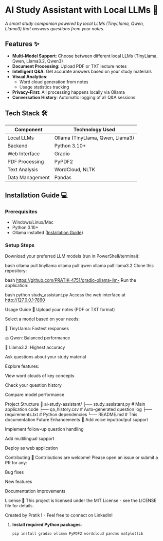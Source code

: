 # AI Study Assistant with Local LLMs 🚀
*A smart study companion powered by local LLMs (TinyLlama, Qwen, Llama3) that answers questions from your notes.*
## Features ✨
- **Multi-Model Support**: Choose between different local LLMs (TinyLlama, Qwen, Llama3.2, Qwen3)
- **Document Processing**: Upload PDF or TXT lecture notes
- **Intelligent Q&A**: Get accurate answers based on your study materials
- **Visual Analytics**: 
  - Word cloud generation from notes
  - Usage statistics tracking
- **Privacy-First**: All processing happens locally via Ollama
- **Conversation History**: Automatic logging of all Q&A sessions

## Tech Stack 🛠️

| Component               | Technology Used |
|-------------------------|----------------|
| Local LLMs              | Ollama (TinyLlama, Qwen, Llama3) |
| Backend                 | Python 3.10+   |
| Web Interface           | Gradio         |
| PDF Processing          | PyPDF2         |
| Text Analysis           | WordCloud, NLTK|
| Data Management         | Pandas         |

## Installation Guide 💻

### Prerequisites
- Windows/Linux/Mac
- Python 3.10+
- Ollama installed ([Installation Guide](https://ollama.ai/))

### Setup Steps
Download your preferred LLM models (run in PowerShell/terminal):

bash
ollama pull tinyllama
ollama pull qwen
ollama pull llama3.2
Clone this repository:

bash
https://github.com/PRATIK-4751/gradio-ollama-llm-
Run the application:

bash
python study_assistant.py
Access the web interface at http://127.0.0.1:7860

Usage Guide 📖
Upload your notes (PDF or TXT format)

Select a model based on your needs:

🚀 TinyLlama: Fastest responses

⚖️ Qwen: Balanced performance

🧠 Llama3.2: Highest accuracy

Ask questions about your study material

Explore features:

View word clouds of key concepts

Check your question history

Compare model performance

Project Structure 📂
ai-study-assistant/
├── study_assistant.py      # Main application code
├── qa_history.csv          # Auto-generated question log
├── requirements.txt        # Python dependencies
└── README.md               # This documentation
Future Enhancements 🔮
Add voice input/output support

Implement follow-up question handling

Add multilingual support

Deploy as web application

Contributing 🤝
Contributions are welcome! Please open an issue or submit a PR for any:

Bug fixes

New features

Documentation improvements

License 📜
This project is licensed under the MIT License - see the LICENSE file for details.

Created by Pratik ! - Feel free to connect on LinkedIn!

1. **Install required Python packages**:
   ```bash
   pip install gradio ollama PyPDF2 wordcloud pandas matplotlib
